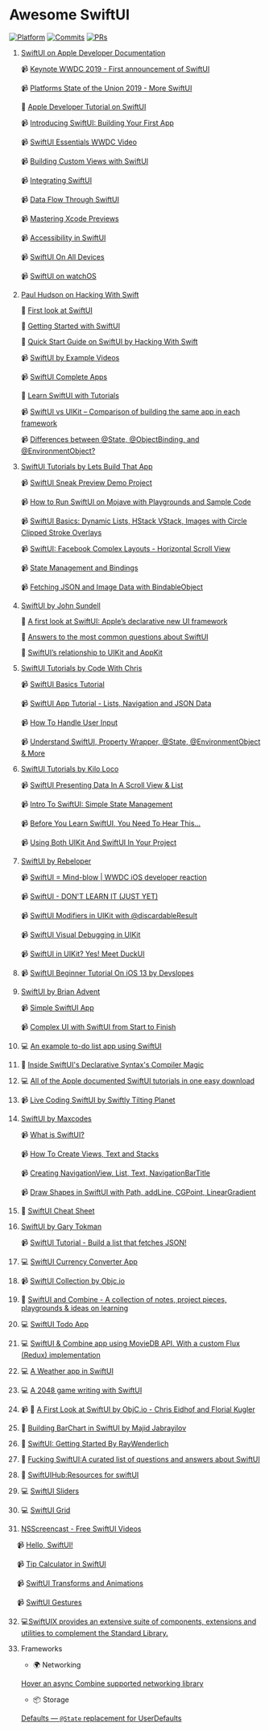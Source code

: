 # Awesome SwiftUI

[![Platform](https://img.shields.io/badge/platform-iOS%20%7C%20macOS%20%7C%20watchOS%20%7C%20tvOS%20%7C%20UIKit%20For%20Mac-lightgrey.svg)](https://developer.apple.com/documentation/swiftui)
[![Commits](https://img.shields.io/github/commit-activity/m/ygit/swiftui.svg)](https://github.com/ygit/swiftui/blob/master/README.md)
[![PRs](https://img.shields.io/badge/PRs-welcome-brightgreen.svg)](https://github.com/ygit/swiftui/pulls)


1. [SwiftUI on Apple Developer Documentation](https://developer.apple.com/tutorials/swiftui/) 

    📹 [Keynote WWDC 2019 - First announcement of SwiftUI](https://developer.apple.com/videos/play/wwdc2019/101/) 
    
    📹 [Platforms State of the Union 2019 - More SwiftUI](https://developer.apple.com/videos/play/wwdc2019/103/) 
    
    📖 [Apple Developer Tutorial on SwiftUI](https://developer.apple.com/xcode/swiftui/) 
    
    📹 [Introducing SwiftUI: Building Your First App](https://developer.apple.com/videos/play/wwdc2019/204/)
    
    📹 [SwiftUI Essentials WWDC Video](https://developer.apple.com/videos/play/wwdc2019/216/) 
    
    📹 [Building Custom Views with SwiftUI](https://developer.apple.com/videos/play/wwdc2019/237/) 
    
    📹 [Integrating SwiftUI](https://developer.apple.com/videos/play/wwdc2019/231/) 
    
    📹 [Data Flow Through SwiftUI](https://developer.apple.com/videos/play/wwdc2019/226/) 
    
    📹 [Mastering Xcode Previews](https://developer.apple.com/videos/play/wwdc2019/233/) 
    
    📹 [Accessibility in SwiftUI](https://developer.apple.com/videos/play/wwdc2019/238/) 
    
    📹 [SwiftUI On All Devices](https://developer.apple.com/videos/play/wwdc2019/240/)
    
    📹 [SwiftUI on watchOS](https://developer.apple.com/videos/play/wwdc2019/219/)
    


2. [Paul Hudson on Hacking With Swift](https://www.hackingwithswift.com/) 

   📖 [First look at SwiftUI](https://www.hackingwithswift.com/articles/191/swiftui-lets-us-build-declarative-user-interfaces-in-swift) 
   
   📖 [Getting Started with SwiftUI](https://www.hackingwithswift.com/articles/194/get-started-with-swiftui) 
   
   📖 [Quick Start Guide on SwiftUI by Hacking With Swift](https://www.hackingwithswift.com/quick-start/swiftui) 
   
   📹 [SwiftUI by Example Videos](https://www.youtube.com/playlist?list=PLuoeXyslFTubw4NtepDCis5tTqK37zT3Q) 
   
   📹 [SwiftUI Complete Apps](https://www.youtube.com/playlist?list=PLuoeXyslFTuaZtX7xSYbWz3TR0Vpz39gK)
   
   📖 [Learn SwiftUI with Tutorials](https://www.hackingwithswift.com/articles/196/learn-swiftui-with-free-tutorials)
   
   📹 [SwiftUI vs UIKit – Comparison of building the same app in each framework](https://www.youtube.com/watch?v=qk2y-TiLDZo)
   
   📹 [Differences between @State, @ObjectBinding, and @EnvironmentObject?](https://www.youtube.com/watch?v=stSB04C4iS4)
   

3. [SwiftUI Tutorials by Lets Build That App](https://www.youtube.com/channel/UCuP2vJ6kRutQBfRmdcI92mA/)

   📹 [SwiftUI Sneak Preview Demo Project](https://www.youtube.com/watch?v=q421Ll4qOvc) 
   
   📹 [How to Run SwiftUI on Mojave with Playgrounds and Sample Code](https://www.youtube.com/watch?v=VSvz62fGyYM) 
   
   📹 [SwiftUI Basics: Dynamic Lists, HStack VStack, Images with Circle Clipped Stroke Overlays](https://www.youtube.com/watch?v=bz6GTYaIQXU) 
   
   📹 [SwiftUI: Facebook Complex Layouts - Horizontal Scroll View](https://www.youtube.com/watch?v=7QgPpvqTfeo) 
   
   📹 [State Management and Bindings](https://www.youtube.com/watch?v=l7vkP6WW6Yk) 
   
   📹 [Fetching JSON and Image Data with BindableObject](https://www.youtube.com/watch?v=xT4wGOc2jd4)
   
  
4. [SwiftUI by John Sundell](https://www.swiftbysundell.com/)

   📖 [A first look at SwiftUI: Apple’s declarative new UI framework](https://wwdcbysundell.com/2019/swiftui-first-look/) 
   
   📖 [Answers to the most common questions about SwiftUI](https://wwdcbysundell.com/2019/swiftui-common-questions/) 
   
   📖 [SwiftUI’s relationship to UIKit and AppKit](https://wwdcbysundell.com/2019/swiftui-relationship-to-uikit-appkit/) 
   

5. [SwiftUI Tutorials by Code With Chris](https://www.youtube.com/user/CodeWithChris/)

   📹 [SwiftUI Basics Tutorial](https://www.youtube.com/watch?v=IIDiqgdn2yo) 
   
   📹 [SwiftUI App Tutorial - Lists, Navigation and JSON Data](https://www.youtube.com/watch?v=wbFuAs_UNYg) 
   
   📹 [How To Handle User Input](https://www.youtube.com/watch?v=6PO0k8GlxWA)
   
   📹 [Understand SwiftUI, Property Wrapper, @State, @EnvironmentObject & More](https://www.youtube.com/watch?v=Bb5APObvgDY)
   
  
6. [SwiftUI Tutorials by Kilo Loco](https://www.youtube.com/channel/UCv75sKQFFIenWHrprnrR9aA/)

   📹 [SwiftUI Presenting Data In A Scroll View & List](https://www.youtube.com/watch?v=wjqDQ3X5Vos) 
   
   📹 [Intro To SwiftUI: Simple State Management](https://www.youtube.com/watch?v=AWPiup9fE2c) 
   
   📹 [Before You Learn SwiftUI, You Need To Hear This...](https://www.youtube.com/watch?v=H9XyZ_F1tPI) 
   
   📹 [Using Both UIKit And SwiftUI In Your Project](https://www.youtube.com/watch?v=ch_vKP9vlgk)
   

7. [SwiftUI by Rebeloper](https://www.youtube.com/channel/UCK88iDIf2V6w68WvC-k7jcg/)

   📹 [SwiftUI = Mind-blow | WWDC iOS developer reaction](https://www.youtube.com/watch?v=fbuOxKqC5wQ) 
   
   📹 [SwiftUI - DON'T LEARN IT (JUST YET)](https://www.youtube.com/watch?v=AKHsFNtANes) 
   
   📹 [SwiftUI Modifiers in UIKit with @discardableResult](https://www.youtube.com/watch?v=rhWnSub7d_Y)
   
   📹 [SwiftUI Visual Debugging in UIKit](https://www.youtube.com/watch?v=3cJzNdrnpfk)
   
   📹 [SwiftUI in UIKit? Yes! Meet DuckUI](https://www.youtube.com/watch?v=DjITHGUbRSw)
   

8. 📹 [SwiftUI Beginner Tutorial On iOS 13 by Devslopes](https://www.youtube.com/watch?v=wwDAvq9MZlQ) 


9. [SwiftUI by Brian Advent](https://www.youtube.com/channel/UCysEngjfeIYapEER9K8aikw)

   📹  [Simple SwiftUI App](https://www.youtube.com/watch?v=Pfw7zWxchQc)

   📹 [Complex UI with SwiftUI from Start to Finish](https://www.youtube.com/watch?v=Xetrbmnszjc)


10. 💻 [An example to-do list app using SwiftUI](https://github.com/devxoul/SwiftUITodo) 


11. 📖 [Inside SwiftUI's Declarative Syntax's Compiler Magic](https://swiftrocks.com/inside-swiftui-compiler-magic.html) 


12. 💻 [All of the Apple documented SwiftUI tutorials in one easy download](https://github.com/danielctull/SwiftUI-Tutorials) 


13. 📹 [Live Coding SwiftUI by Swiftly Tilting Planet](https://www.youtube.com/watch?v=tIi_C5ZeLc0) 


14. [SwiftUI by Maxcodes](https://www.youtube.com/channel/UCtegvRiZKojo8MG1gCF-NMg/)

    📹 [What is SwiftUI?](https://www.youtube.com/watch?v=hGUdxX7rTa4)
    
    📹 [How To Create Views, Text and Stacks](https://www.youtube.com/watch?v=wbxbe35Bbn4)
    
    📹 [Creating NavigationView, List, Text, NavigationBarTitle](https://www.youtube.com/watch?v=rySUuXkN5wg)
    
    📹 [Draw Shapes in SwiftUI with Path, addLine, CGPoint, LinearGradient](https://www.youtube.com/watch?v=U9LtemI4i5M)
    
15. 📖 [SwiftUI Cheat Sheet](https://github.com/SimpleBoilerplates/SwiftUI-Cheat-Sheet) 

16. [SwiftUI by Gary Tokman](https://www.youtube.com/channel/UCQWmp143iznhc_lZoM0rbXQ)

    📹 [SwiftUI Tutorial - Build a list that fetches JSON!](https://www.youtube.com/watch?v=xkclf3Alz8M)

17. 💻 [SwiftUI Currency Converter App](https://github.com/alexliubj/SwiftUI-Currency-Converter)

18. 📹 [SwiftUI Collection by Objc.io](https://talk.objc.io/collections/swiftui)

19. 📖 [SwiftUI and Combine - A collection of notes, project pieces, playgrounds & ideas on learning](https://heckj.github.io/swiftui-notes/)

20. 💻  [SwiftUI Todo App](https://github.com/devxoul/SwiftUITodo/)

21. 💻  [SwiftUI & Combine app using MovieDB API. With a custom Flux (Redux) implementation](https://github.com/Dimillian/MovieSwiftUI)

22. 💻  [A Weather app in SwiftUI](https://github.com/bpisano/Weather)

23. 💻  [A 2048 game writing with SwiftUI](https://github.com/unixzii/SwiftUI-2048)

24. 📹 📖 [A First Look at SwiftUI by ObjC.io - Chris Eidhof and Florial Kugler](https://talk.objc.io/episodes/S01E156-a-first-look-at-swiftui)

25. 📖 [Building BarChart in SwiftUI by Majid Jabrayilov](https://mecid.github.io/2019/08/14/building-barchart-with-shape-api-in-swiftui/)

26. 📖 [SwiftUI: Getting Started By RayWenderlich](https://www.raywenderlich.com/3715234-swiftui-getting-started)

27. 📖 [Fucking SwiftUI:A curated list of questions and answers about SwiftUI](https://fuckingswiftui.com/)

28. 📖 [SwiftUIHub:Resources for swiftUI](https://swiftuihub.com/)

29. 💻 [SwiftUI Sliders](https://github.com/SwiftUIExtensions/Sliders)

30. 💻 [SwiftUI Grid](https://github.com/spacenation/swiftui-grid)

31. [NSScreencast - Free SwiftUI Videos](https://nsscreencast.com/episodes/free#episodes)

    📹 [Hello, SwiftUI!](https://nsscreencast.com/episodes/396-hello-swift-ui)

    📹 [Tip Calculator in SwiftUI](https://nsscreencast.com/episodes/397-swiftui-tip-calculator)

    📹 [SwiftUI Transforms and Animations](https://nsscreencast.com/episodes/399-swiftui-transforms-and-animations)

    📹 [SwiftUI Gestures](https://nsscreencast.com/episodes/400-swiftui-gestures)
    
    
32. 💻[SwiftUIX provides an extensive suite of components, extensions and utilities to complement the Standard Library.](https://github.com/SwiftUIX/SwiftUIX)

33. Frameworks
    * 🌍 Networking
    
    [Hover an async Combine supported networking library](https://github.com/onurhuseyincantay/Hover)
    
    * 📦 Storage
    
    [Defaults — `@State` replacement for UserDefaults](https://github.com/sindresorhus/Defaults#swiftui-support)
